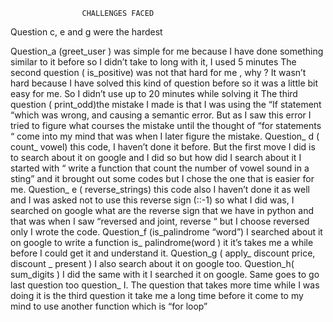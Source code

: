                     CHALLENGES FACED
Question c, e and g were the hardest

Question_a (greet_user ) was simple for me because I have done something similar to it before so I didn’t take to long with it, I used 5 minutes
The second question ( is_positive) was not that hard for me , why ? It wasn’t hard because I have solved this kind of question before so it was a little bit easy for me. So I didn’t use up to 20 minutes while solving it
The third question ( print_odd)the mistake I made is that  I was using the “If statement “which was wrong, and causing a semantic error. 
But as I saw this error I tried to figure what courses the mistake until the thought of “for statements “ come into my mind that was when I later figure the mistake.
Question_ d ( count_ vowel) this code, I haven’t done  it before.  But the first move I did is to search about it on google and I did so but how did I search about it I started with “ write a function that count the number of vowel sound in a sting” and it brought out some codes but I chose the one that is easier for me.
Question_ e ( reverse_strings) this code also I haven’t done it as well and I was asked not to use this reverse sign (::-1) so what I did was, I searched on google what are the reverse sign that we have in python and that was when I saw “reversed and joint, reverse “ but I choose reversed only I wrote the code.
Question_f (is_palindrome  “word”) I searched about it on google to write a function is_ palindrome(word )  it it’s takes me a while before I could get it and understand it.
Question_g ( apply_ discount price, discount _ present ) I also search about it on google too.
Question_h( sum_digits ) I did the same with it I searched it on google.
Same goes to go last question too question_ I.
The question that takes more time while I was doing it is the third question it take me a long time before it come to my mind to use another function which is “for loop”